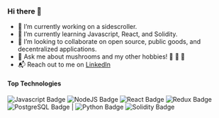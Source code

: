 ### Hi there 👋

- 🔭 I’m currently working on a sidescroller.
- 🌱 I’m currently learning Javascript, React, and Solidity.
- 🤝 I’m looking to collaborate on open source, public goods, and decentralized applications.
- 💬 Ask me about mushrooms and my other hobbies! 🍄 🎨 🏡
- 📬 Reach out to me on [LinkedIn](https://www.linkedin.com/in/angel-hernandez-6a5156216/)

#### Top Technologies

![Javascript Badge](https://img.shields.io/badge/-Javascript-_?style=plastic&logo=javascript&labelColor=black&color=F7DF1E)
![NodeJS Badge](https://img.shields.io/badge/-NodeJS-_?style=plastic&logo=node.js&labelColor=black&color=339933)
![React Badge](https://img.shields.io/badge/-React-_?style=plastic&logo=react&labelColor=black&color=61DAFB)
![Redux Badge](https://img.shields.io/badge/-Redux-_?style=plastic&logo=redux&labelColor=black&color=764ABCv)
![PostgreSQL Badge](https://img.shields.io/badge/-PostgreSQL-_?style=plastic&logo=postgresql&labelColor=black&color=4169E1)
|
![Python Badge](https://img.shields.io/badge/-Python3-_?style=plastic&logo=python&labelColor=black&color=3776AB)
![Solidity Badge](https://img.shields.io/badge/-Solidity-_?style=plastic&logo=solidity&labelColor=black&color=363636)
